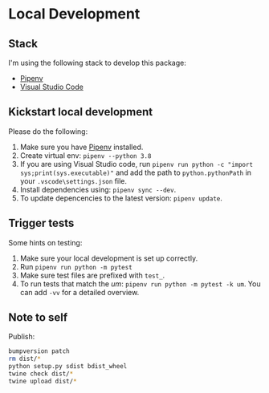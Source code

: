 # Local Development

## Stack
I'm using the following stack to develop this package:
- <a href="https://pypi.org/project/pipenv/">Pipenv</a>
- <a href="https://code.visualstudio.com/">Visual Studio Code</a>

## Kickstart local development
Please do the following:

1. Make sure you have <a href="https://pypi.org/project/pipenv/">Pipenv</a> installed.
1. Create virtual env: `pipenv --python 3.8`
1. If you are using Visual Studio code, run `pipenv run python -c "import sys;print(sys.executable)"` and add the path to `python.pythonPath` in your `.vscode\settings.json` file.
1. Install dependencies using: `pipenv sync --dev`.
1. To update depencencies to the latest version: `pipenv update`.

## Trigger tests
Some hints on testing:

1. Make sure your local development is set up correctly.
1. Run `pipenv run python -m pytest`
1. Make sure test files are prefixed with `test_`.
1. To run tests that match the _um_: `pipenv run python -m pytest -k um`. You can add `-vv` for a detailed overview.


## Note to self
Publish:

```bash
bumpversion patch
rm dist/*
python setup.py sdist bdist_wheel
twine check dist/*
twine upload dist/*
```